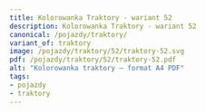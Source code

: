 ```yaml
---
title: Kolorowanka Traktory - wariant 52
description: Kolorowanka Traktory - wariant 52
canonical: /pojazdy/traktory/
variant_of: traktory
image: /pojazdy/traktory/52/traktory-52.svg
pdf: /pojazdy/traktory/52/traktory-52.pdf
alt: "Kolorowanka traktory – format A4 PDF"
tags:
- pojazdy
- traktory
---
```

